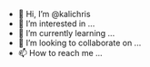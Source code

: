 - 👋 Hi, I’m @kalichris
- 👀 I’m interested in ...
- 🌱 I’m currently learning ...
- 💞️ I’m looking to collaborate on ...
- 📫 How to reach me ...

<!---
kalichris/kalichris is a ✨ special ✨ repository because its `README.md` (this file) appears on your GitHub profile.
You can click the Preview link to take a look at your changes.
--->
